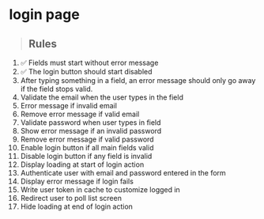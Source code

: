 # login page

> ## Rules
1. ✅ Fields must start without error message
2. ✅ The login button should start disabled
3. After typing something in a field, an error message should only go away if the field stops valid.
4. Validate the email when the user types in the field
5. Error message if invalid email
6. Remove error message if valid email
7. Validate password when user types in field
8. Show error message if an invalid password
9. Remove error message if valid password
10. Enable login button if all main fields valid
11. Disable login button if any field is invalid
12. Display loading at start of login action
13. Authenticate user with email and password entered in the form
14. Display error message if login fails
15. Write user token in cache to customize logged in
16. Redirect user to poll list screen
17. Hide loading at end of login action